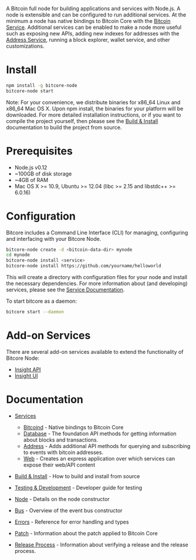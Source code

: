 A Bitcoin full node for building applications and services with Node.js. A node is extensible and can be configured to run additional services. At the minimum a node has native bindings to Bitcoin Core with the [Bitcoin Service](services/bitcoind.md). Additional services can be enabled to make a node more useful such as exposing new APIs, adding new indexes for addresses with the [Address Service](services/address.md), running a block explorer, wallet service, and other customizations.

# Install

```bash
npm install -g bitcore-node
bitcore-node start
```

Note: For your convenience, we distribute binaries for x86_64 Linux and x86_64 Mac OS X. Upon npm install, the binaries for your platform will be downloaded. For more detailed installation instructions, or if you want to compile the project yourself, then please see the [Build & Install](build.md) documentation to build the project from source.

# Prerequisites
- Node.js v0.12
- ~100GB of disk storage
- ~4GB of RAM
- Mac OS X >= 10.9, Ubuntu >= 12.04 (libc >= 2.15 and libstdc++ >= 6.0.16)

# Configuration
Bitcore includes a Command Line Interface (CLI) for managing, configuring and interfacing with your Bitcore Node.

```bash
bitcore-node create -d <bitcoin-data-dir> mynode
cd mynode
bitcore-node install <service>
bitcore-node install https://github.com/yourname/helloworld
```

This will create a directory with configuration files for your node and install the necessary dependencies. For more information about (and developing) services, please see the [Service Documentation](services.md).

To start bitcore as a daemon:

```bash
bitcore start --daemon
```

# Add-on Services
There are several add-on services available to extend the functionality of Bitcore Node:
- [Insight API](https://github.com/bitpay/insight-api/tree/v0.3.0)
- [Insight UI](https://github.com/bitpay/insight/tree/v0.3.0)

# Documentation
- [Services](services.md)
  - [Bitcoind](services/bitcoind.md) - Native bindings to Bitcoin Core
  - [Database](services/db.md) - The foundation API methods for getting information about blocks and transactions.
  - [Address](services/address.md) - Adds additional API methods for querying and subscribing to events with bitcoin addresses.
  - [Web](services/web.md) - Creates an express application over which services can expose their web/API content

- [Build & Install](build.md) - How to build and install from source
- [Testing & Development](testing.md) - Developer guide for testing
- [Node](node.md) - Details on the node constructor
- [Bus](bus.md) - Overview of the event bus constructor
- [Errors](errors.md) - Reference for error handling and types
- [Patch](patch.md) - Information about the patch applied to Bitcoin Core
- [Release Process](release.md) - Information about verifying a release and the release process.

